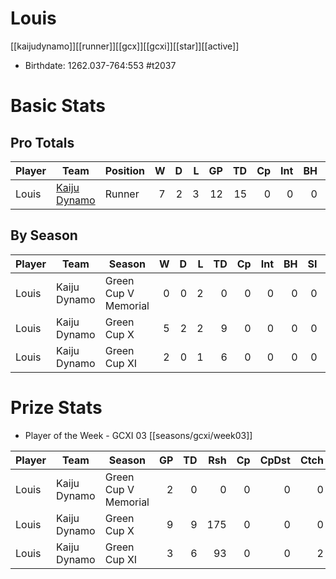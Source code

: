 # Louis

[[kaijudynamo]][[runner]][[gcx]][[gcxi]][[star]][[active]]

* Birthdate: 1262.037-764:553 #t2037

# Basic Stats

## Pro Totals

| Player           | Team        | Position      | W | D | L | GP | TD | Cp | Int | BH | SI | Ki | MVP | SPP |
|------------------|-------------|---------------|--:|--:|--:|---:|---:|---:|----:|---:|---:|---:|----:|----:|
| Louis  | [Kaiju Dynamo](../teams/kaijudynamo) | Runner    |    7 |    2 |    3 |   12 |   15 |    0 |    0 |    0 |    0 |    0 |    2 |   55 |


## By Season

| Player | Team         | Season          | W | D | L | TD | Cp | Int | BH | SI | Ki | MVP | SPP |
|--------|--------------|-----------------|--:|--:|--:|---:|---:|----:|---:|---:|---:|----:|----:|
| Louis  | Kaiju Dynamo | Green Cup V Memorial |    0 |    0 |    2 |    0 |    0 |    0 |    0 |    0 |    0 |    0 |    0 |
| Louis  | Kaiju Dynamo | Green Cup X          |    5 |    2 |    2 |    9 |    0 |    0 |    0 |    0 |    0 |    1 |   32 |
| Louis  | Kaiju Dynamo | Green Cup XI         |    2 |    0 |    1 |    6 |    0 |    0 |    0 |    0 |    0 |    1 |   23 |


# Prize Stats

* Player of the Week - GCXI 03 [[seasons/gcxi/week03]]

| Player | Team         | Season          | GP | TD | Rsh | Cp | CpDst | Ctch | Int | Cas | Blk | Sck | MVP | SPP |
|--------|--------------|-----------------|---:|---:|----:|---:|------:|-----:|----:|----:|----:|----:|----:|----:|
| Louis  | Kaiju Dynamo | Green Cup V Memorial |  2 |    0 |    0 |    0 |     0 |    0 |    0 |    0 |    0 |    0 |    0 |    0 |
| Louis  | Kaiju Dynamo | Green Cup X          |  9 |    9 |  175 |    0 |     0 |    0 |    0 |    0 |    4 |    0 |    1 |   32 |
| Louis  | Kaiju Dynamo | Green Cup XI         |  3 |    6 |   93 |    0 |     0 |    2 |    0 |    0 |    1 |    0 |    1 |   23 |

